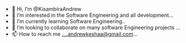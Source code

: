 - 👋 Hi, I’m @KisambiraAndrew
- 👀 I’m interested in the Software Engineering and all development...
- 🌱 I’m currently learning Software Engineering..
- 💞️ I’m looking to collaborate on many software Engineering projects ...
- 📫 How to reach me ....andrewkeshaa@gmail.com...

<!---
drewkisambira/drewkisambira is a ✨ special ✨ repository because its `README.md` (this file) appears on your GitHub profile.
You can click the Preview link to take a look at your changes.
--->
